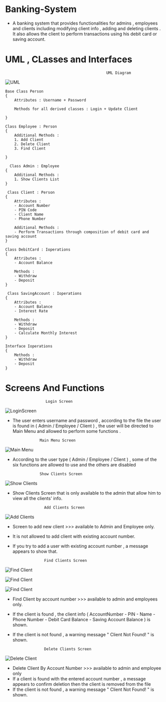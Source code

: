 # Banking-System
- A banking system that provides functionalities for admins , employees and clients including modifying client info , adding and deleting clients . It also allows the client to perform transactions using his debit card or saving account.

# UML , CLasses and Interfaces

                                                 UML Diagram
 ![UML](https://github.com/Joeee167/Banking-System/blob/main/Screenshot%202024-06-18%20174936.png)


    Base Class Person
    {
        Attributes : Username + Password

        Methods for all derived classes : Login + Update Client
        
    }

    Class Employee : Person
    {
        Additional Methods : 
        1. Add Client
        2. Delete Client
        3. Find Client
        
    }

      Class Admin : Employee
    {
        Additional Methods : 
        1. Show Clients List
    }

     Class Client : Person
    {
        Attributes : 
        - Account Number
        - PIN Code
        - Client Name
        - Phone Number

        Additional Methods :
        - Perform Transactions through composition of debit card and saving account
    }

    Class DebitCard : Ioperations
    {
        Attributes : 
        - Account Balance
          
        Methods :
        - Withdraw
        - Deposit
    }

     Class SavingAccount : Ioperations
    {
        Attributes : 
        - Account Balance
        - Interest Rate
          
        Methods :
        - Withdraw
        - Deposit
        - Calculate Monthly Interest
    }

    Interface Ioperations
    {
        Methods :
        - Withdraw
        - Deposit
    }

  # Screens And Functions

                      Login Screen
  ![LoginScreen](https://github.com/Joeee167/Banking-System/blob/main/Screenshot%202024-06-20%20151744.png)
  - The user enters username and password , according to the file the user is found in ( Admin / Employee / Client ) , the user will be directed to Main Menu and allowed to perform some functions .



                    Main Menu Screen
![Main Menu](https://github.com/Joeee167/Banking-System/blob/main/Screenshot%202024-06-20%20160449.png)
- According to the user type ( Admin / Employee / Client ) , some of the six functions are allowed to use and the others are disabled


                  Show Clients Screen
![Show Clients](https://github.com/Joeee167/Banking-System/blob/main/Screenshot%202024-06-20%20172220.png)
- Show Clients Screen that is only available to the admin that allow him to view all the clients' info.


                    Add Clients Screen
![Add Clients](https://github.com/Joeee167/Banking-System/blob/main/Screenshot%202024-06-22%20142257.png)
- Screen to add new client >>> available to Admin and Employee only.
- It is not allowed to add client with existing account number.
- If you try to add a user with existing account number , a message appears to show that.
    

                    Find Clients Screen
![Find Client](https://github.com/Joeee167/Banking-System/blob/main/Screenshot%202024-06-23%20141252.png)

![Find Client](https://github.com/Joeee167/Banking-System/blob/main/Screenshot%202024-06-23%20141314.png)

![Find Client](https://github.com/Joeee167/Banking-System/blob/main/Screenshot%202024-06-23%20141341.png)

- Find Client by account number >>> available to admin and employees only.
- If the client is found , the client info ( AccountNumber - PIN - Name - Phone Number - Debit Card Balance - Saving Account Balance ) is shown.
- If the client is not found , a warning message " Client Not Found! " is shown.

                    Delete Clients Screen
![Delete Client](https://github.com/Joeee167/Banking-System/blob/main/Screenshot%202024-06-24%20134030.png)

- Delete Client By Account Number >>> available to admin and employee only
- If a client is found with the entered account number , a message appears to confirm deletion then the client is removed from the file
- If the client is not found , a warning message " Client Not Found! " is shown.

